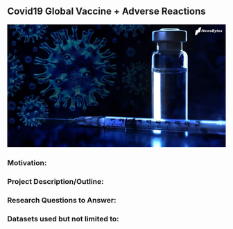 ## Covid19 Global Vaccine + Adverse Reactions

![COVID-Vaccine](Images/Images3.jpg)

### Motivation:

### Project Description/Outline:


### Research Questions to Answer:


### Datasets used but not limited to:

